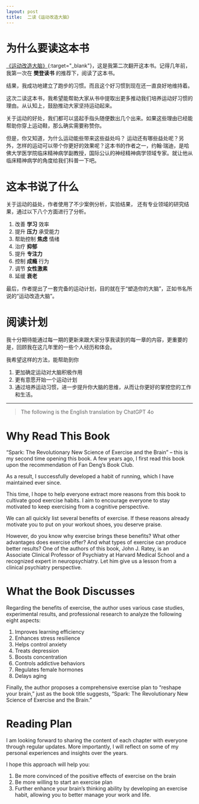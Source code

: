 ```yaml
---
layout: post
title:  二读《运动改造大脑》
---
```


# 为什么要读这本书

[《运动改造大脑》](https://book.douban.com/subject/36418973/){:target="_blank"}，这是我第二次翻开这本书。记得几年前，我第一次在 __樊登读书__ 的推荐下，阅读了这本书。

结果，我成功地建立了跑步的习惯。而且这个好习惯到现在还一直良好地维持着。

这次二读这本书，我希望能帮助大家从书中提取出更多推动我们培养运动好习惯的理由。从认知上，鼓励推动大家坚持运动起来。

关于运动的好处，我们都可以竖起手指头随便数出几个出来。如果这些理由已经能帮助你穿上运动鞋，那么确实需要称赞你。

但是，你又知道，为什么运动能些带来这些益处吗？ 运动还有哪些益处呢？另外，怎样的运动可以带个你更好的效果呢？这本书的作者之一，约翰·瑞迪，是哈佛大学医学院临床精神病学副教授，国际公认的神经精神病学领域专家。就让他从临床精神病学的角度给我们科普一下吧。

# 这本书说了什么

关于运动的益处，作者使用了不少案例分析，实验结果， 还有专业领域的研究结果，通过以下八个方面进行了分析。

1. 改善 __学习__ 效率
2. 提升 __压力__ 承受能力
3. 帮助控制 __焦虑__ 情绪
4. 治疗 __抑郁__
5. 提升 __专注力__
6. 控制 __成瘾__ 行为
7. 调节 __女性激素__
8. 延缓 __衰老__

最后，作者提出了一套完备的运动计划，目的就在于“塑造你的大脑”，正如书名所说的“运动改造大脑”。

# 阅读计划

我十分期待能通过每一期的更新来跟大家分享我读到的每一章的内容，更重要的是，回顾我在这几年里的一些个人经历和体会。

我希望这样的方法，能帮助到你
 1. 更加确定运动对大脑积极作用
 2. 更有意愿开始一个运动计划
 3. 通过培养运动习惯，进一步提升你大脑的思维，从而让你更好的掌控您的工作和生活。
   



--- 
> The following is the English translation by ChatGPT 4o


# Why Read This Book

“Spark: The Revolutionary New Science of Exercise and the Brain” – this is my second time opening this book. A few years ago, I first read this book upon the recommendation of Fan Deng’s Book Club.

As a result, I successfully developed a habit of running, which I have maintained ever since.

This time, I hope to help everyone extract more reasons from this book to cultivate good exercise habits. I aim to encourage everyone to stay motivated to keep exercising from a cognitive perspective.

We can all quickly list several benefits of exercise. If these reasons already motivate you to put on your workout shoes, you deserve praise.

However, do you know why exercise brings these benefits? What other advantages does exercise offer? And what types of exercise can produce better results? One of the authors of this book, John J. Ratey, is an Associate Clinical Professor of Psychiatry at Harvard Medical School and a recognized expert in neuropsychiatry. Let him give us a lesson from a clinical psychiatry perspective.

# What the Book Discusses

Regarding the benefits of exercise, the author uses various case studies, experimental results, and professional research to analyze the following eight aspects:

1.	Improves learning efficiency
2.	Enhances stress resilience
3.	Helps control anxiety
4.	Treats depression
5.	Boosts concentration
6.	Controls addictive behaviors
7.	Regulates female hormones
8.	Delays aging

Finally, the author proposes a comprehensive exercise plan to “reshape your brain,” just as the book title suggests, “Spark: The Revolutionary New Science of Exercise and the Brain.”

# Reading Plan

I am looking forward to sharing the content of each chapter with everyone through regular updates. More importantly, I will reflect on some of my personal experiences and insights over the years.

I hope this approach will help you:

1.	Be more convinced of the positive effects of exercise on the brain
2.	Be more willing to start an exercise plan
3.	Further enhance your brain’s thinking ability by developing an exercise habit, allowing you to better manage your work and life.


 

